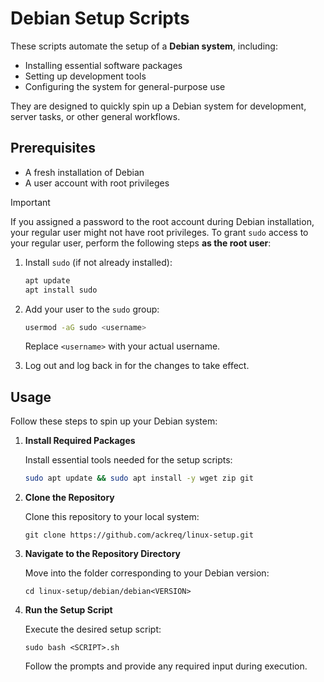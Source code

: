 # Debian Setup Scripts

These scripts automate the setup of a **Debian system**, including:

- Installing essential software packages
- Setting up development tools
- Configuring the system for general-purpose use

They are designed to quickly spin up a Debian system for development, server tasks, or other general workflows.

## Prerequisites

- A fresh installation of Debian
- A user account with root privileges

> [!Important]
> If you assigned a password to the root account during Debian installation, your regular user might not have root privileges. To grant `sudo` access to your regular user, perform the following steps **as the root user**:
>
> 1. Install `sudo` (if not already installed):
>
>    ```sh
>    apt update
>    apt install sudo
>    ```
>
> 2. Add your user to the `sudo` group:
>
>    ```sh
>    usermod -aG sudo <username>
>    ```
>
>    Replace `<username>` with your actual username.
>
> 3. Log out and log back in for the changes to take effect.

## Usage

Follow these steps to spin up your Debian system:

1. **Install Required Packages**

   Install essential tools needed for the setup scripts:

   ```sh
   sudo apt update && sudo apt install -y wget zip git
   ```

2. **Clone the Repository**

   Clone this repository to your local system:

   ```shell
   git clone https://github.com/ackreq/linux-setup.git
   ```

3. **Navigate to the Repository Directory**

   Move into the folder corresponding to your Debian version:

   ```shell
   cd linux-setup/debian/debian<VERSION>
   ```

4. **Run the Setup Script**

   Execute the desired setup script:

   ```shell
   sudo bash <SCRIPT>.sh
   ```

   Follow the prompts and provide any required input during execution.

